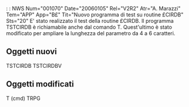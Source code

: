  :  : NWS Num="001070" Date="20060105" Rel="V2R2" Atr="A. Marazzi" Tem="APP" App="B£" Tit="Nuovo programma di test su routine £CIRDB" Sts="20"
E' stato realizzato il test della routine £CIRDB. Il programma TSTCIRDB è richiamabile anche dal comando T.
Quest'ultimo è stato modificato per ampliare la lunghezza del parametro da 4 a 6 caratteri.

Oggetti nuovi
-------------
TSTCIRDB
TSTCIRDBV

Oggetti modificati
------------------
T  (cmd)
TRPG
